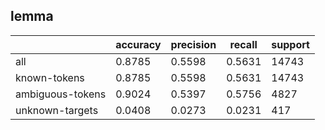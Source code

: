 
## lemma

|                  | accuracy | precision | recall | support |
|------------------|----------|-----------|--------|---------|
| all              | 0.8785   | 0.5598    | 0.5631 | 14743   |
| known-tokens     | 0.8785   | 0.5598    | 0.5631 | 14743   |
| ambiguous-tokens | 0.9024   | 0.5397    | 0.5756 | 4827    |
| unknown-targets  | 0.0408   | 0.0273    | 0.0231 | 417     |

